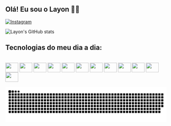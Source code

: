 ## Olá! Eu sou o Layon 🖖🏼

[![Instagram](	https://img.shields.io/badge/Instagram-E4405F?style=for-the-badge&logo=instagram&logoColor=white)](https://www.instagram.com/layonfigueiroa/)

![Layon's GitHub stats](https://github-readme-stats.vercel.app/api?username=layon-figueiroa&show_icons=true&theme=transparent)

## Tecnologias do meu dia a dia:

<div style="display: inline_block;"><br />
  <img align="center" height="30" width="40" src="https://cdn.jsdelivr.net/gh/devicons/devicon@latest/icons/html5/html5-original.svg" />
  <img align="center" height="30" width="40" src="https://cdn.jsdelivr.net/gh/devicons/devicon@latest/icons/css3/css3-original.svg"/>
  <img align="center" height="30" width="40" src="https://cdn.jsdelivr.net/gh/devicons/devicon@latest/icons/javascript/javascript-original.svg"/>
  <img align="center" height="30" width="40" src="https://cdn.jsdelivr.net/gh/devicons/devicon@latest/icons/csharp/csharp-original.svg"/>
  <img align="center" height="30" width="40" src="https://cdn.jsdelivr.net/gh/devicons/devicon@latest/icons/java/java-original.svg"/>
  <img align="center" height="30" width="40" src="https://cdn.jsdelivr.net/gh/devicons/devicon@latest/icons/python/python-original.svg"/>
  <img align="center" height="30" width="40" src="https://cdn.jsdelivr.net/gh/devicons/devicon@latest/icons/react/react-original.svg"/>
  <img align="center" height="30" width="40" src="https://cdn.jsdelivr.net/gh/devicons/devicon@latest/icons/vuejs/vuejs-original.svg"/>
  <img align="center" height="30" width="40" src="https://cdn.jsdelivr.net/gh/devicons/devicon@latest/icons/microsoftsqlserver/microsoftsqlserver-original.svg"/>
  <img align="center" height="30" width="40" src="https://cdn.jsdelivr.net/gh/devicons/devicon@latest/icons/mysql/mysql-original.svg"/>
  <img align="center" height="30" width="40" src="https://cdn.jsdelivr.net/gh/devicons/devicon@latest/icons/nodejs/nodejs-original.svg"/>
  <img align="center" height="30" width="40" src="https://cdn.jsdelivr.net/gh/devicons/devicon@latest/icons/godot/godot-original.svg"/>  
</div><br/>

<picture>
  <source media="(prefers-color-scheme: dark)" srcset="https://raw.githubusercontent.com/layon-figueiroa/layon-figueiroa/output/github-contribution-grid-snake-dark.svg">
  <source media="(prefers-color-scheme: light)" srcset="https://raw.githubusercontent.com/layon-figueiroa/layon-figueiroa/output/github-contribution-grid-snake.svg">
  <img alt="github contribution grid snake animation" src="https://raw.githubusercontent.com/layon-figueiroa/layon-figueiroa/output/github-contribution-grid-snake.svg">
</picture>
